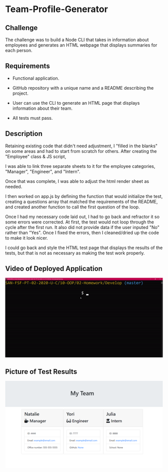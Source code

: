 # **Team-Profile-Generator**

## **Challenge**

The challenge was to build a Node CLI that takes in information about employees and generates an HTML webpage that displays summaries for each person.

## **Requirements**

* Functional application.

* GitHub repository with a unique name and a README describing the project.

* User can use the CLI to generate an HTML page that displays information about their team.

* All tests must pass.

## **Description**

Retaining existing code that didn't need adjustment, I "filled in the blanks" on some areas and had to start from scratch for others. After creating the "Employee" class & JS script, 

I was able to link three separate sheets to it for the employee categories, "Manager", "Engineer", and "Intern". 

Once that was complete, I was able to adjust the html render sheet as needed. 

I then worked on app.js by defining the function that would initialize the test, creating a questions array that matched the requirements of the README, and created another function to call the first question of the loop. 

Once I had my necessary code laid out, I had to go back and refractor it so some errors were corrected. At first, the test would not loop through the cycle after the first run. It also did not provide data if the user inputed "No" rather than "Yes". Once I fixed the errors, then I cleaned/dried up the code to make it look nicer. 

I could go back and style the HTML test page that displays the results of the tests, but that is not as necessary as making the test work properly. 

## **Video of Deployed Application**

![Deployed Application](Images/teamProfileGenerator.gif)

## **Picture of Test Results**

![Team Test](Images/teamTest.PNG)
